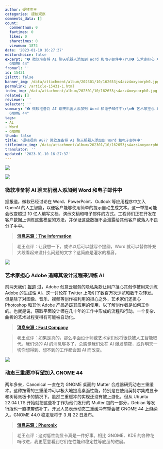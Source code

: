 ```yaml
---
author: 硬核老王
categories: 硬核观察
comments_data: []
count:
  commentnum: 0
  favtimes: 0
  likes: 0
  sharetimes: 0
  viewnum: 1874
date: '2023-01-10 16:27:37'
editorchoice: false
excerpt: "❶ 微软准备将 AI 聊天机器人添加到 Word 和电子邮件中\r\n❷ 艺术家担心 Adobe 追踪其设计过程来训练 AI\r\n❸ 动态三重缓冲有望加入
  GNOME 44"
fromurl: ''
id: 15431
islctt: false
banner_img: /data/attachment/album/202301/10/162653js4azz4oxyoorph0.jpg
permalink: /article-15431-1.html
index_img: /data/attachment/album/202301/10/162653js4azz4oxyoorph0.jpg
related: []
reviewer: ''
selector: ''
summary: "❶ 微软准备将 AI 聊天机器人添加到 Word 和电子邮件中\r\n❷ 艺术家担心 Adobe 追踪其设计过程来训练 AI\r\n❸ 动态三重缓冲有望加入
  GNOME 44"
tags:
- AI
- Word
- GNOME
thumb: false
title: '硬核观察 #877 微软准备将 AI 聊天机器人添加到 Word 和电子邮件中'
titleindex_img: /data/attachment/album/202301/10/162653js4azz4oxyoorph0.jpg
translator: ''
updated: '2023-01-10 16:27:37'
---
```


![](/data/attachment/album/202301/10/162653js4azz4oxyoorph0.jpg)


![](/data/attachment/album/202301/10/162701erjppc8jq1bii1rw.jpg)


### 微软准备将 AI 聊天机器人添加到 Word 和电子邮件中


据报道，微软已经讨论在 Word、PowerPoint、Outlook 等应用程序中加入 OpenAI 的人工智能，以便客户能够使用简单的提示自动生成文本。这一举措可能会改变超过 10 亿人编写文档、演示文稿和电子邮件的方式。工程师们正在开发在客户数据上训练这些模型的方法，并保证这些数据不会泄露给其他客户或落入不良分子手中。



> 
> **[消息来源：The Information](https://www.theinformation.com/articles/ghost-writer-microsoft-looks-to-add-openais-chatbot-technology-to-word-email)**
> 
> 
> 



> 
> 老王点评：让我想一下，或许以后可以就写个提纲，Word 就可以替你补充大段看起来没什么问题的文字？这简直是灌水的福音。
> 
> 
> 


![](/data/attachment/album/202301/10/162711fv4nhiiwgy6t6r8p.jpg)


### 艺术家担心 Adobe 追踪其设计过程来训练 AI


前两天我们 [报道](/article-15425-1.html) 过，Adobe 创意云服务的隐私条款让用户担心其创作被用来训练 Adobe 的生成性 AI。这一讨论在 Twitter 上吸引了数百万次浏览和数千次转发。但是除了对图像、音乐、视频等创作被利用的担心之外，艺术家们还担心 Photoshop 和其他 Adobe 产品追踪其应用的使用，以了解创作者是如何工作的。也就是说，窃取平面设计师在几十年的工作中形成的流程和行动。一个复杂、曲折的艺术过程变得有可能被自动化。



> 
> **[消息来源：Fast Company](https://www.fastcompany.com/90831386/artists-accuse-adobe-tracking-design-ai)**
> 
> 
> 



> 
> 老王点评：如果是真的，那么平面设计师或艺术家们也将很快被人工智能取代。我们说的 AI 的消息够多了，总感觉我们处在 AI 爆发前夜，或许明天一切你想得到、想不到的工作都会因 AI 而改变。
> 
> 
> 


![](/data/attachment/album/202301/10/162723telv3nb7nvk2gkgk.jpg)


### 动态三重缓冲有望加入 GNOME 44


两年多来，Canonical 一直在为 GNOME 桌面的 Mutter 合成器研究动态三重缓冲。这种按需的三重缓冲可以极大地提高桌面性能，特别是在使用英特尔集成显卡和树莓派板卡的情况下。虽然三重缓冲的实现还没有被上游化，但从 Ubuntu 22.04 LTS 开始就把这些补丁作为他们发行的 Mutter 包的一部分，Debian 等发行版也一直携带该补丁。开发人员表示动态三重缓冲有望会被 GNOME 44 上游纳入。GNOME 44.0 稳定版将于 3 月 22 日发布。



> 
> **[消息来源：Phoronix](https://www.phoronix.com/news/GNOME-44-Hopes-Triple-Buffering)**
> 
> 
> 



> 
> 老王点评：这对低性能显卡真是一件好事。相比 GNOME、KDE 的各种花哨改进，我更愿意看到它们在性能和稳定性等底层的进展。
> 
> 
>